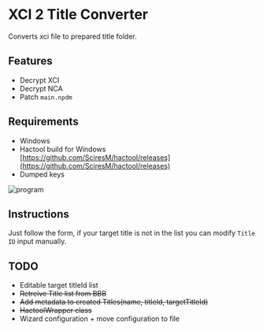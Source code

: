 # XCI 2 Title Converter

Converts xci file to prepared title folder.

## Features
* Decrypt XCI
* Decrypt NCA
* Patch `main.npdm`

## Requirements
* Windows
* Hactool build for Windows [https://github.com/SciresM/hactool/releases](https://github.com/SciresM/hactool/releases)
* Dumped keys

![program](https://i.gyazo.com/ddea55573bf41c95226577d200f6f893.png)


## Instructions
Just follow the form, if your target title is not in the list you can modify `Title ID` input manually.

## TODO
* Editable target titleId list
* ~~Retreive Title list from BBB~~
* ~~Add metadata to created Titles(name, titleId, targetTitleId)~~
* ~~HactoolWrapper class~~
* Wizard configuration + move configuration to file
